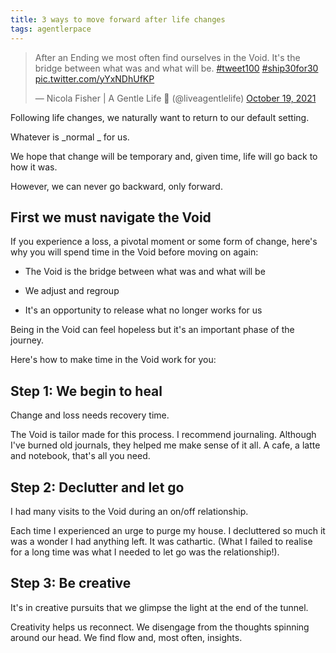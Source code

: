 ```yaml
---
title: 3 ways to move forward after life changes
tags: agentlerpace
---
```


<blockquote class="twitter-tweet"><p lang="en" dir="ltr">After an Ending we most often find ourselves in the Void. It&#39;s the bridge between what was and what will be. <a href="https://twitter.com/hashtag/tweet100?src=hash&amp;ref_src=twsrc%5Etfw">#tweet100</a> <a href="https://twitter.com/hashtag/ship30for30?src=hash&amp;ref_src=twsrc%5Etfw">#ship30for30</a> <a href="https://t.co/yYxNDhUfKP">pic.twitter.com/yYxNDhUfKP</a></p>&mdash; Nicola Fisher | A Gentle Life 🚢 (@liveagentlelife) <a href="https://twitter.com/liveagentlelife/status/1450550879149510663?ref_src=twsrc%5Etfw">October 19, 2021</a></blockquote> <script async src="https://platform.twitter.com/widgets.js" charset="utf-8"></script>

Following life changes, we naturally want to return to our default setting.

Whatever is _normal _ for us.

We hope that change will be temporary and, given time, life will go back to how it was.

However, we can never go backward, only forward.

## First we must navigate the Void

If you experience a loss, a pivotal moment or some form of change, here's why you will spend time in the Void before moving on again:

-   The Void is the bridge between what was and what will be

-   We adjust and regroup

-   It's an opportunity to release what no longer works for us

Being in the Void can feel hopeless but it's an important phase of the journey.

Here's how to make time in the Void work for you:

## Step 1: We begin to heal

Change and loss needs recovery time.

The Void is tailor made for this process. I recommend journaling. Although I've burned old journals, they helped me make sense of it all. A cafe, a latte and notebook, that's all you need.

## Step 2: Declutter and let go

I had many visits to the Void during an on/off relationship.

Each time I experienced an urge to purge my house. I decluttered so much it was a wonder I had anything left. It was cathartic. (What I failed to realise for a long time was what I needed to let go was the relationship!).

## Step 3: Be creative

It's in creative pursuits that we glimpse the light at the end of the tunnel.

Creativity helps us reconnect. We disengage from the thoughts spinning around our head. We find flow and, most often, insights.